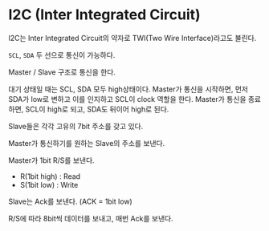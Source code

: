 # I2C (Inter Integrated Circuit)

I2C는 Inter Integrated Circuit의 약자로 TWI(Two Wire Interface)라고도 불린다.

`SCL`, `SDA` 두 선으로 통신이 가능하다.

Master / Slave 구조로 통신을 한다.

대기 상태일 때는 SCL, SDA 모두 high상태이다.
Master가 통신을 시작하면, 먼저 SDA가 low로 변하고 이를 인지하고 SCL이 clock 역할을 한다.
Master가 통신을 종료하면, SCL이 high로 되고, SDA도 뒤이어 high로 된다.

Slave들은 각각 고유의 7bit 주소를 갖고 있다.

Master가 통신하기를 원하는 Slave의 주소를 보낸다.

Master가 1bit R/S를 보낸다.
* R(1bit high) : Read
* S(1bit low) : Write

Slave는 Ack를 보낸다. (ACK = 1bit low)

R/S에 따라 8bit씩 데이터를 보내고, 매번 Ack를 보낸다.
